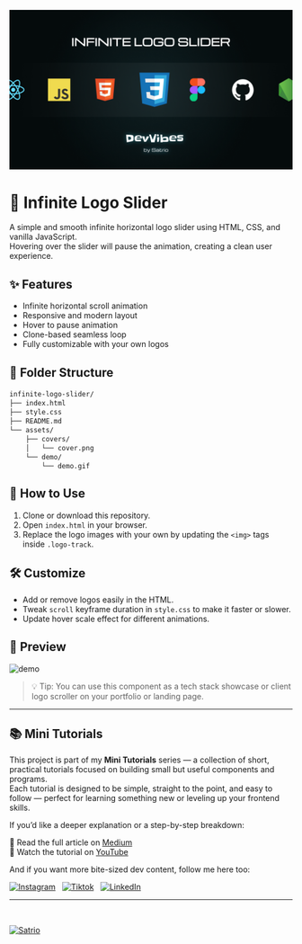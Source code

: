 ![cover](/01-Infinite-Logo-Slider/assets/covers/cover.png)

# 🔁 Infinite Logo Slider

A simple and smooth infinite horizontal logo slider using HTML, CSS, and vanilla JavaScript.  
Hovering over the slider will pause the animation, creating a clean user experience.

## ✨ Features

- Infinite horizontal scroll animation
- Responsive and modern layout
- Hover to pause animation
- Clone-based seamless loop
- Fully customizable with your own logos

## 📁 Folder Structure

    infinite-logo-slider/
    ├── index.html
    ├── style.css
    ├── README.md
    └── assets/
        ├── covers/
        │   └── cover.png
        └── demo/
            └── demo.gif

## 🚀 How to Use

1. Clone or download this repository.
2. Open `index.html` in your browser.
3. Replace the logo images with your own by updating the `<img>` tags inside `.logo-track`.

## 🛠️ Customize

- Add or remove logos easily in the HTML.
- Tweak `scroll` keyframe duration in `style.css` to make it faster or slower.
- Update hover scale effect for different animations.

## 📸 Preview

![demo](/01-Infinite-Logo-Slider/assets/demo/preview.gif)

> 💡 Tip: You can use this component as a tech stack showcase or client logo scroller on your portfolio or landing page.

---

## 📚 Mini Tutorials

This project is part of my **Mini Tutorials** series — a collection of short, practical tutorials focused on building small but useful components and programs.  
Each tutorial is designed to be simple, straight to the point, and easy to follow — perfect for learning something new or leveling up your frontend skills.

If you’d like a deeper explanation or a step-by-step breakdown:

📖 Read the full article on [Medium](https://medium.com/@yourusername)  
🎥 Watch the tutorial on [YouTube](https://youtube.com/@yourusername)

And if you want more bite-sized dev content, follow me here too:

[![Instagram](https://img.shields.io/badge/Instagram-purple)](https://www.instagram.com/devvibesbysatrio)&nbsp;&nbsp;
[![Tiktok](https://img.shields.io/badge/Tiktok-black)](https://www.tiktok.com/@devvibes.by.satrio)&nbsp;&nbsp;
[![LinkedIn](https://img.shields.io/badge/LinkedIn-blue)](https://www.linkedin.com/in/kukuhsatrio)

---

<br/>

[![Satrio](https://img.shields.io/badge/Built_with_💻_by-Satrio-white)](https://github.com/satrio92)
